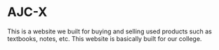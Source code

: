 # AJC-X
This is a website we built for buying and selling used products such as textbooks, notes, etc.
This website is basically built for our college.
